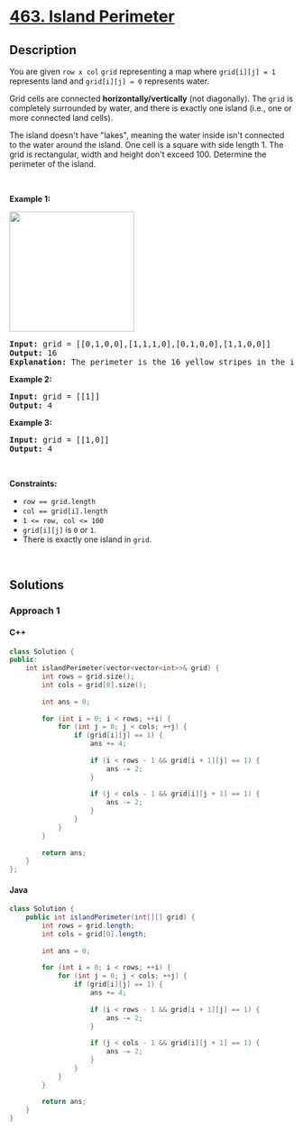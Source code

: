 # [463. Island Perimeter](https://leetcode.com/problems/island-perimeter)

## Description

<p>You are given <code>row x col</code> <code>grid</code> representing a map where <code>grid[i][j] = 1</code> represents&nbsp;land and <code>grid[i][j] = 0</code> represents water.</p>

<p>Grid cells are connected <strong>horizontally/vertically</strong> (not diagonally). The <code>grid</code> is completely surrounded by water, and there is exactly one island (i.e., one or more connected land cells).</p>

<p>The island doesn&#39;t have &quot;lakes&quot;, meaning the water inside isn&#39;t connected to the water around the island. One cell is a square with side length 1. The grid is rectangular, width and height don&#39;t exceed 100. Determine the perimeter of the island.</p>
<p>&nbsp;</p>

<p><strong class="example">Example 1:</strong></p>
<img src="https://fastly.jsdelivr.net/gh/doocs/leetcode@main/solution/0400-0499/0463.Island%20Perimeter/images/island.png" style="width: 221px; height: 213px;" />
<pre>
<strong>Input:</strong> grid = [[0,1,0,0],[1,1,1,0],[0,1,0,0],[1,1,0,0]]
<strong>Output:</strong> 16
<strong>Explanation:</strong> The perimeter is the 16 yellow stripes in the image above.
</pre>

<p><strong class="example">Example 2:</strong></p>
<pre>
<strong>Input:</strong> grid = [[1]]
<strong>Output:</strong> 4
</pre>

<p><strong class="example">Example 3:</strong></p>
<pre>
<strong>Input:</strong> grid = [[1,0]]
<strong>Output:</strong> 4
</pre>
<p>&nbsp;</p>

<p><strong>Constraints:</strong></p>
<ul>
    <li><code>row == grid.length</code></li>
    <li><code>col == grid[i].length</code></li>
    <li><code>1 &lt;= row, col &lt;= 100</code></li>
    <li><code>grid[i][j]</code> is <code>0</code> or <code>1</code>.</li>
    <li>There is exactly one island in <code>grid</code>.</li>
</ul>
<p>&nbsp;</p>

## Solutions

### **Approach 1**

<!-- tabs:start -->

#### C++

```cpp
class Solution {
public:
    int islandPerimeter(vector<vector<int>>& grid) {
        int rows = grid.size();
        int cols = grid[0].size();
        
        int ans = 0;
        
        for (int i = 0; i < rows; ++i) {
            for (int j = 0; j < cols; ++j) {
                if (grid[i][j] == 1) {
                    ans += 4;
                    
                    if (i < rows - 1 && grid[i + 1][j] == 1) {
                        ans -= 2;
                    }
                    
                    if (j < cols - 1 && grid[i][j + 1] == 1) {
                        ans -= 2;
                    }
                }
            }
        }
        
        return ans;
    }
};
```

#### Java

```java
class Solution {
    public int islandPerimeter(int[][] grid) {
        int rows = grid.length;
        int cols = grid[0].length;
        
        int ans = 0;
        
        for (int i = 0; i < rows; ++i) {
            for (int j = 0; j < cols; ++j) {
                if (grid[i][j] == 1) {
                    ans += 4;
                    
                    if (i < rows - 1 && grid[i + 1][j] == 1) {
                        ans -= 2;
                    }
                    
                    if (j < cols - 1 && grid[i][j + 1] == 1) {
                        ans -= 2;
                    }
                }
            }
        }
        
        return ans;
    }
}
```

<!-- tabs:end -->